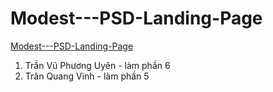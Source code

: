 # Modest---PSD-Landing-Page

[Modest---PSD-Landing-Page](https://drive.google.com/drive/folders/1Nv8fuoeutcS8_NgdicGOLb3l4xkA2-V_)

1. Trần Vũ Phương Uyên - làm phần 6
2. Trân Quang Vinh - làm phần 5